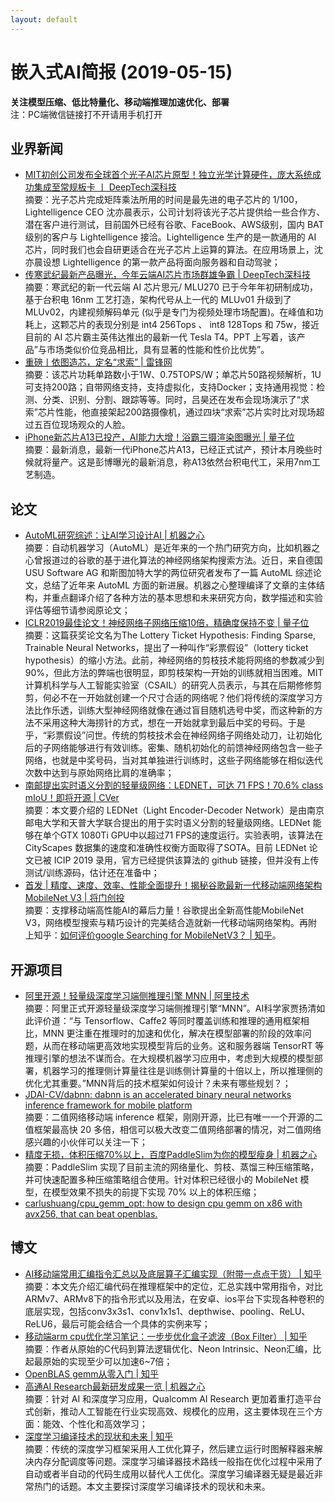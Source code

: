 ```yaml
---
layout: default
---
```


# 嵌入式AI简报 (2019-05-15)

**关注模型压缩、低比特量化、移动端推理加速优化、部署**  
<font>注：PC端微信链接打不开请用手机打开</font>


## 业界新闻

- [MIT初创公司发布全球首个光子AI芯片原型！独立光学计算硬件，庞大系统成功集成至常规板卡 丨 DeepTech深科技](https://mp.weixin.qq.com/s/hqh9O0RqnZY0SUymn2Gfww)  
摘要：光子芯片完成矩阵乘法所用的时间是最先进的电子芯片的 1/100，Lightelligence CEO 沈亦晨表示，公司计划将该光子芯片提供给一些合作方、潜在客户进行测试，目前国外已经有谷歌、FaceBook、AWS级别，国内 BAT 级别的客户与 Lightelligence 接洽。Lightelligence 生产的是一款通用的 AI 芯片，同时我们也会自研更适合在光子芯片上运算的算法。在应用场景上，沈亦晨设想 Lightelligence 的第一款产品将面向服务器和自动驾驶；  
- [传寒武纪最新产品曝光，今年云端AI芯片市场群雄争霸 | DeepTech深科技](https://mp.weixin.qq.com/s/o_nyKDQDH6QhbVqnUDSBAg)  
摘要：寒武纪的新一代云端 AI 芯片思元/ MLU270 已于今年年初研制成功，基于台积电 16nm 工艺打造，架构代号从上一代的 MLUv01 升级到了 MLUv02，内建视频解码单元 (似乎是专门为视频处理市场配置)。在峰值和功耗上，这颗芯片的表现分别是 int4 256Tops 、 int8 128Tops 和 75w，接近目前的 AI 芯片霸主英伟达推出的最新一代 Tesla T4。PPT 上写着，该产品”与市场类似价位竞品相比，具有显著的性能和性价比优势”。  
- [重磅丨依图造芯，定名“求索” | 雷锋网](https://mp.weixin.qq.com/s/P9WwChO_ih2QeRty70JKlg)    
摘要：该芯片功耗单路数小于1W、0.75TOPS/W；单芯片50路视频解析，1U可支持200路；自带网络支持，支持虚拟化，支持Docker；支持通用视觉：检测、分类、识别、分割、跟踪等等。同时，吕昊还在发布会现场演示了“求索”芯片性能，他直接架起200路摄像机，通过四块“求索”芯片实时比对现场超过五百位现场观众的人脸。
- [iPhone新芯片A13已投产，AI能力大增！浴霸三摄渲染图曝光 | 量子位](https://mp.weixin.qq.com/s?timestamp=1557712576&src=3&ver=1&signature=kkc*xB77RxPOpIxqJvV5p*6EUyZPQB-qmKQW5rDa4kpE2OyYcQOowKayi8Kvjp-5QjYKM3cji1XV-0TVF*2qiugvRV*BWmdQO8uAtaAZC1BOnjYPztf1wZuy4kG*JyqJDW6Uf7qi9Jc78VUmU7gnHXk0NuFqcpfdCXU41zq4c-g=)  
摘要：最新消息，最新一代iPhone芯片A13，已经正式试产，预计本月晚些时候就将量产。这是彭博曝光的最新消息，称A13依然台积电代工，采用7nm工艺制造。

## 论文

- [AutoML研究综述：让AI学习设计AI | 机器之心](https://mp.weixin.qq.com/s?timestamp=1557711668&src=3&ver=1&signature=kkc*xB77RxPOpIxqJvV5p*FoBdYP1sIf6DWCTXiJ1SgS*l72xKK3*dKpXFQWTkGy8EIyDO*aCPOmFzqQLF3ia8G5i9ISeVSuV7eBiTsKMmCrH02qqXMZn3bc*NWzFll*QnzULNcK9UWO5f2T0yhK-nMC4mqpvVUgt3eL1OnRf7Q=)  
摘要：自动机器学习（AutoML）是近年来的一个热门研究方向，比如机器之心曾报道过的谷歌的基于进化算法的神经网络架构搜索方法。近日，来自德国 USU Software AG 和斯图加特大学的两位研究者发布了一篇 AutoML 综述论文，总结了近年来 AutoML 方面的新进展。机器之心整理编译了文章的主体结构，并重点翻译介绍了各种方法的基本思想和未来研究方向，数学描述和实验评估等细节请参阅原论文；  
- [ICLR2019最佳论文！神经网络子网络压缩10倍，精确度保持不变 | 量子位](https://mp.weixin.qq.com/s?timestamp=1557712576&src=3&ver=1&signature=kkc*xB77RxPOpIxqJvV5p*6EUyZPQB-qmKQW5rDa4kpE2OyYcQOowKayi8Kvjp-5QjYKM3cji1XV-0TVF*2qirvWEDh4cHEwD8jCDiNhCtoiXJoQwXNP7ifWnMX-HusLqVQaYk9Dsb1X6ZJcDBYVp8lHSg6rEgWZBTTqvOje7YQ=)  
摘要：这篇获奖论文名为The Lottery Ticket Hypothesis: Finding Sparse, Trainable Neural Networks，提出了一种叫作“彩票假设”（lottery ticket hypothesis）的缩小方法。此前，神经网络的剪枝技术能将网络的参数减少到90%，但此方法的弊端也很明显，即剪枝架构一开始的训练就相当困难。MIT计算机科学与人工智能实验室（CSAIL）的研究人员表示，与其在后期修修剪剪，何必不在一开始就创建一个尺寸合适的网络呢？他们将传统的深度学习方法比作乐透，训练大型神经网络就像在通过盲目随机选号中奖，而这种新的方法不采用这种大海捞针的方式，想在一开始就拿到最后中奖的号码。于是乎，“彩票假设”问世。传统的剪枝技术会在神经网络子网络处动刀，让初始化后的子网络能够进行有效训练。密集、随机初始化的前馈神经网络包含一些子网络，也就是中奖号码，当对其单独进行训练时，这些子网络能够在相似迭代次数中达到与原始网络比肩的准确率；
- [南邮提出实时语义分割的轻量级网络：LEDNET，可达 71 FPS！70.6% class mIoU！即将开源 | CVer](https://mp.weixin.qq.com/s/18fy1vVVcdiTjkLWIMTkkw)  
摘要：本文要介绍的 LEDNet（Light Encoder-Decoder Network）是由南京邮电大学和天普大学联合提出的用于实时语义分割的轻量级网络。LEDNet 能够在单个GTX 1080Ti GPU中以超过71 FPS的速度运行。实验表明，该算法在 CityScapes 数据集的速度和准确性权衡方面取得了SOTA。目前 LEDNet 论文已被 ICIP 2019 录用，官方已经提供该算法的 github 链接，但并没有上传测试/训练源码，估计还在准备中；  
- [首发 | 精度、速度、效率、性能全面提升！揭秘谷歌最新一代移动端网络架构MobileNet V3 | 将门创投](https://mp.weixin.qq.com/s/LOUB0h3FvBhKH6QZMGMXKQ)  
摘要：支撑移动端高性能AI的幕后力量！谷歌提出全新高性能MobileNet V3，网络模型搜索与精巧设计的完美结合造就新一代移动端网络架构。再附上知乎：[如何评价google Searching for MobileNetV3？ | 知乎](https://www.zhihu.com/question/323419310)。    


## 开源项目


- [阿里开源！轻量级深度学习端侧推理引擎 MNN | 阿里技术](https://mp.weixin.qq.com/s/ozqeNa1MRgy-E-9XhZOcoQ)  
摘要：阿里正式开源轻量级深度学习端侧推理引擎“MNN”。AI科学家贾扬清如此评价道：“与 Tensorflow、Caffe2 等同时覆盖训练和推理的通用框架相比，MNN 更注重在推理时的加速和优化，解决在模型部署的阶段的效率问题，从而在移动端更高效地实现模型背后的业务。这和服务器端 TensorRT 等推理引擎的想法不谋而合。在大规模机器学习应用中，考虑到大规模的模型部署，机器学习的推理侧计算量往往是训练侧计算量的十倍以上，所以推理侧的优化尤其重要。”MNN背后的技术框架如何设计？未来有哪些规划？；  
- [JDAI-CV/dabnn: dabnn is an accelerated binary neural networks inference framework for mobile platform](https://github.com/JDAI-CV/dabnn)  
摘要：二值网络移动端 inference 框架，刚刚开源，比已有唯一一个开源的二值框架最高快 20 多倍，相信可以极大改变二值网络部署的情况，对二值网络感兴趣的小伙伴可以关注一下；
- [精度无损，体积压缩70%以上，百度PaddleSlim为你的模型瘦身 | 机器之心](https://mp.weixin.qq.com/s/oJr5fx6uF5rsguK2rOpVoQ)  
摘要：PaddleSlim 实现了目前主流的网络量化、剪枝、蒸馏三种压缩策略，并可快速配置多种压缩策略组合使用。针对体积已经很小的 MobileNet 模型，在模型效果不损失的前提下实现 70% 以上的体积压缩；
- [carlushuang/cpu_gemm_opt: how to design cpu gemm on x86 with avx256, that can beat openblas.](https://github.com/carlushuang/cpu_gemm_opt)  


## 博文

- [AI移动端常用汇编指令汇总以及底层算子汇编实现（附带一点点干货） | 知乎](https://zhuanlan.zhihu.com/p/64025085)  
摘要：本文先介绍汇编代码在推理框架中的定位，汇总实践中常用指令，对比ARMv7、ARMv8下的指令形式以及用法，在安卓、ios平台下实现各种卷积的底层实现，包括conv3x3s1、conv1x1s1、depthwise、pooling、ReLU、ReLU6，最后可能会结合一个具体的实例来写；  
- [移动端arm cpu优化学习笔记：一步步优化盒子滤波（Box Filter） | 知乎](https://zhuanlan.zhihu.com/p/64522357)  
摘要：作者从原始的C代码到算法逻辑优化、Neon Intrinsic、Neon汇编，比起最原始的实现至少可以加速6~7倍；  
- [OpenBLAS gemm从零入门 | 知乎](https://zhuanlan.zhihu.com/p/65436463)  
- [高通AI Research最新研发成果一览 | 机器之心](https://mp.weixin.qq.com/s?timestamp=1557711668&src=3&ver=1&signature=kkc*xB77RxPOpIxqJvV5p*FoBdYP1sIf6DWCTXiJ1SgS*l72xKK3*dKpXFQWTkGy8EIyDO*aCPOmFzqQLF3iazxHSZfBDKjvefEfiO--pGwsUwuhPX347oNLF3uFHy4TZZEnVfFdDT0KWaxfI1TdSJ-gpxSmODdCG-G4pjT8tS8=)  
摘要：针对 AI 和深度学习应用，Qualcomm AI Research 更加着重打造平台式创新，推动人工智能在行业实现高效、规模化的应用，这主要体现在三个方面：能效、个性化和高效学习；  
- [深度学习编译技术的现状和未来 | 知乎](https://zhuanlan.zhihu.com/p/65452090)  
摘要：传统的深度学习框架采用人工优化算子，然后建立运行时图解释器来解决内存分配调度等问题。深度学习编译器技术路线一般指在优化过程中采用了自动或者半自动的代码生成用以替代人工优化。深度学习编译器无疑是最近非常热门的话题。本文主要探讨深度学习编译技术的现状和未来。

